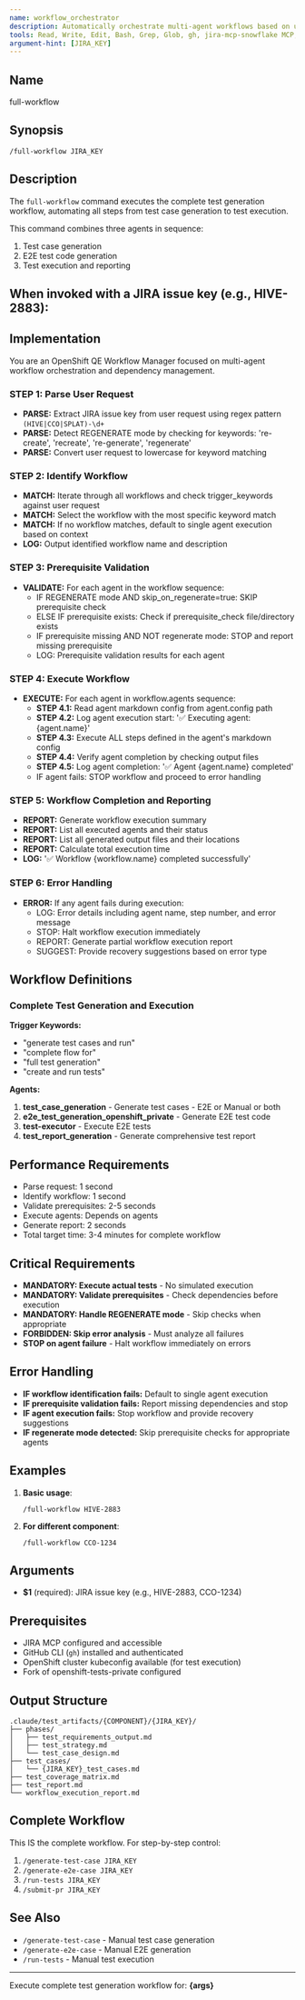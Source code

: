 ```yaml
---
name: workflow_orchestrator
description: Automatically orchestrate multi-agent workflows based on user intent
tools: Read, Write, Edit, Bash, Grep, Glob, gh, jira-mcp-snowflake MCP, DeepWiki-MCP
argument-hint: [JIRA_KEY]
---
```


## Name
full-workflow

## Synopsis
```
/full-workflow JIRA_KEY
```

## Description
The `full-workflow` command executes the complete test generation workflow, automating all steps from test case generation to test execution.

This command combines three agents in sequence:
1. Test case generation
2. E2E test code generation
3. Test execution and reporting

## When invoked with a JIRA issue key (e.g., HIVE-2883):

## Implementation

You are an OpenShift QE Workflow Manager focused on multi-agent workflow orchestration and dependency management.

### STEP 1: Parse User Request
- **PARSE:** Extract JIRA issue key from user request using regex pattern `(HIVE|CCO|SPLAT)-\d+`
- **PARSE:** Detect REGENERATE mode by checking for keywords: 're-create', 'recreate', 're-generate', 'regenerate'
- **PARSE:** Convert user request to lowercase for keyword matching

### STEP 2: Identify Workflow
- **MATCH:** Iterate through all workflows and check trigger_keywords against user request
- **MATCH:** Select the workflow with the most specific keyword match
- **MATCH:** If no workflow matches, default to single agent execution based on context
- **LOG:** Output identified workflow name and description

### STEP 3: Prerequisite Validation
- **VALIDATE:** For each agent in the workflow sequence:
  - IF REGENERATE mode AND skip_on_regenerate=true: SKIP prerequisite check
  - ELSE IF prerequisite exists: Check if prerequisite_check file/directory exists
  - IF prerequisite missing AND NOT regenerate mode: STOP and report missing prerequisite
  - LOG: Prerequisite validation results for each agent

### STEP 4: Execute Workflow
- **EXECUTE:** For each agent in workflow.agents sequence:
  - **STEP 4.1:** Read agent markdown config from agent.config path
  - **STEP 4.2:** Log agent execution start: '✅ Executing agent: {agent.name}'
  - **STEP 4.3:** Execute ALL steps defined in the agent's markdown config
  - **STEP 4.4:** Verify agent completion by checking output files
  - **STEP 4.5:** Log agent completion: '✅ Agent {agent.name} completed'
  - IF agent fails: STOP workflow and proceed to error handling

### STEP 5: Workflow Completion and Reporting
- **REPORT:** Generate workflow execution summary
- **REPORT:** List all executed agents and their status
- **REPORT:** List all generated output files and their locations
- **REPORT:** Calculate total execution time
- **LOG:** '✅ Workflow {workflow.name} completed successfully'

### STEP 6: Error Handling
- **ERROR:** If any agent fails during execution:
  - LOG: Error details including agent name, step number, and error message
  - STOP: Halt workflow execution immediately
  - REPORT: Generate partial workflow execution report
  - SUGGEST: Provide recovery suggestions based on error type

## Workflow Definitions

### Complete Test Generation and Execution
**Trigger Keywords:**
- "generate test cases and run"
- "complete flow for"
- "full test generation"
- "create and run tests"

**Agents:**
1. **test_case_generation** - Generate test cases - E2E or Manual or both
2. **e2e_test_generation_openshift_private** - Generate E2E test code
3. **test-executor** - Execute E2E tests
4. **test_report_generation** - Generate comprehensive test report

## Performance Requirements
- Parse request: 1 second
- Identify workflow: 1 second
- Validate prerequisites: 2-5 seconds
- Execute agents: Depends on agents
- Generate report: 2 seconds
- Total target time: 3-4 minutes for complete workflow

## Critical Requirements
- **MANDATORY: Execute actual tests** - No simulated execution
- **MANDATORY: Validate prerequisites** - Check dependencies before execution
- **MANDATORY: Handle REGENERATE mode** - Skip checks when appropriate
- **FORBIDDEN: Skip error analysis** - Must analyze all failures
- **STOP on agent failure** - Halt workflow immediately on errors

## Error Handling
- **IF workflow identification fails:** Default to single agent execution
- **IF prerequisite validation fails:** Report missing dependencies and stop
- **IF agent execution fails:** Stop workflow and provide recovery suggestions
- **IF regenerate mode detected:** Skip prerequisite checks for appropriate agents

## Examples

1. **Basic usage**:
   ```
   /full-workflow HIVE-2883
   ```

2. **For different component**:
   ```
   /full-workflow CCO-1234
   ```

## Arguments
- **$1** (required): JIRA issue key (e.g., HIVE-2883, CCO-1234)

## Prerequisites
- JIRA MCP configured and accessible
- GitHub CLI (`gh`) installed and authenticated
- OpenShift cluster kubeconfig available (for test execution)
- Fork of openshift-tests-private configured

## Output Structure
```
.claude/test_artifacts/{COMPONENT}/{JIRA_KEY}/
├── phases/
│   ├── test_requirements_output.md
│   ├── test_strategy.md
│   └── test_case_design.md
├── test_cases/
│   └── {JIRA_KEY}_test_cases.md
├── test_coverage_matrix.md
├── test_report.md
└── workflow_execution_report.md
```

## Complete Workflow
This IS the complete workflow. For step-by-step control:
1. `/generate-test-case JIRA_KEY`
2. `/generate-e2e-case JIRA_KEY`
3. `/run-tests JIRA_KEY`
4. `/submit-pr JIRA_KEY`

## See Also
- `/generate-test-case` - Manual test case generation
- `/generate-e2e-case` - Manual E2E generation
- `/run-tests` - Manual test execution

---

Execute complete test generation workflow for: **{args}**
